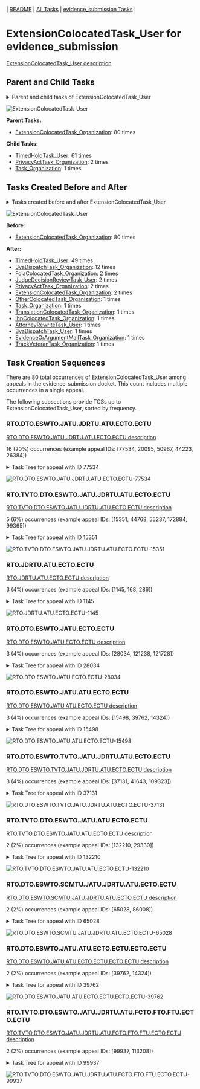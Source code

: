 <!-- DO NOT EDIT THIS FILE.  This file is autogenerated. -->
| [README](../README.md) | [All Tasks](../alltasks.md) | [evidence_submission Tasks](tasklist.md) |

# ExtensionColocatedTask_User for evidence_submission

[ExtensionColocatedTask_User description](../descr/ExtensionColocatedTask_User.md)

## Parent and Child Tasks

<details><summary markdown='span'>Parent and child tasks of ExtensionColocatedTask_User
</summary>

```
digraph G {
rankdir=LR;
node [shape=box]
"ExtensionColocatedTask_User" -> "TimedHoldTask_User" [label=61]
"ExtensionColocatedTask_User" -> "PrivacyActTask_Organization" [label=2]
"ExtensionColocatedTask_User" -> "Task_Organization" [label=1]
"ExtensionColocatedTask_Organization" -> "ExtensionColocatedTask_User" [label=80]
}
```
</details>

![ExtensionColocatedTask_User](dot/ExtensionColocatedTask_User-parentchild.dot.png)

**Parent Tasks:**

   * [ExtensionColocatedTask_Organization](ExtensionColocatedTask_Organization.md): 80 times

**Child Tasks:**

   * [TimedHoldTask_User](TimedHoldTask_User.md): 61 times
   * [PrivacyActTask_Organization](PrivacyActTask_Organization.md): 2 times
   * [Task_Organization](Task_Organization.md): 1 times

## Tasks Created Before and After

<details><summary markdown='span'>Tasks created before and after ExtensionColocatedTask_User</summary>

```
digraph G {
rankdir=LR;

"ExtensionColocatedTask_User" -> "TimedHoldTask_User" [label=49]
"ExtensionColocatedTask_User" -> "BvaDispatchTask_Organization" [label=12]
"ExtensionColocatedTask_User" -> "PrivacyActTask_Organization" [label=2]
"ExtensionColocatedTask_User" -> "JudgeDecisionReviewTask_User" [label=2]
"ExtensionColocatedTask_User" -> "FoiaColocatedTask_Organization" [label=2]
"ExtensionColocatedTask_User" -> "ExtensionColocatedTask_Organization" [label=2]
"ExtensionColocatedTask_User" -> "TranslationColocatedTask_Organization" [label=1]
"ExtensionColocatedTask_User" -> "TrackVeteranTask_Organization" [label=1]
"ExtensionColocatedTask_User" -> "Task_Organization" [label=1]
"ExtensionColocatedTask_User" -> "OtherColocatedTask_Organization" [label=1]
"ExtensionColocatedTask_User" -> "IhpColocatedTask_Organization" [label=1]
"ExtensionColocatedTask_User" -> "EvidenceOrArgumentMailTask_Organization" [label=1]
"ExtensionColocatedTask_User" -> "BvaDispatchTask_User" [label=1]
"ExtensionColocatedTask_User" -> "AttorneyRewriteTask_User" [label=1]
"ExtensionColocatedTask_Organization" -> "ExtensionColocatedTask_User" [label=80]
}
```
</details>

![ExtensionColocatedTask_User](dot/ExtensionColocatedTask_User.dot.png)

**Before:**

   * [ExtensionColocatedTask_Organization](ExtensionColocatedTask_Organization.md): 80 times

**After:**

   * [TimedHoldTask_User](TimedHoldTask_User.md): 49 times
   * [BvaDispatchTask_Organization](BvaDispatchTask_Organization.md): 12 times
   * [FoiaColocatedTask_Organization](FoiaColocatedTask_Organization.md): 2 times
   * [JudgeDecisionReviewTask_User](JudgeDecisionReviewTask_User.md): 2 times
   * [PrivacyActTask_Organization](PrivacyActTask_Organization.md): 2 times
   * [ExtensionColocatedTask_Organization](ExtensionColocatedTask_Organization.md): 2 times
   * [OtherColocatedTask_Organization](OtherColocatedTask_Organization.md): 1 times
   * [Task_Organization](Task_Organization.md): 1 times
   * [TranslationColocatedTask_Organization](TranslationColocatedTask_Organization.md): 1 times
   * [IhpColocatedTask_Organization](IhpColocatedTask_Organization.md): 1 times
   * [AttorneyRewriteTask_User](AttorneyRewriteTask_User.md): 1 times
   * [BvaDispatchTask_User](BvaDispatchTask_User.md): 1 times
   * [EvidenceOrArgumentMailTask_Organization](EvidenceOrArgumentMailTask_Organization.md): 1 times
   * [TrackVeteranTask_Organization](TrackVeteranTask_Organization.md): 1 times

## Task Creation Sequences

There are 80 total occurrences of ExtensionColocatedTask_User among appeals in the evidence_submission docket.  This count includes multiple occurrences in a single appeal.

The following subsections provide TCSs up to ExtensionColocatedTask_User, sorted by frequency.

### RTO.DTO.ESWTO.JATU.JDRTU.ATU.ECTO.ECTU

[RTO.DTO.ESWTO.JATU.JDRTU.ATU.ECTO.ECTU description](../descr/RTO.DTO.ESWTO.JATU.JDRTU.ATU.ECTO.ECTU.md)

16 (20%) occurrences (example appeal IDs: [77534, 20095, 50967, 44223, 26384])

<details><summary markdown='span'>Task Tree for appeal with ID 77534</summary>

```
@startuml
skinparam {
  ObjectBorderColor #555
  ObjectBorderThickness 0
  ObjectFontStyle bold
  ObjectFontSize 14
  ObjectAttributeFontColor #333
  ObjectAttributeFontSize 12
}
  object 0.RootTask #8dd3c7 {
Organization
}
  object 1.DistributionTask #ffffb3 {
Organization
}
  object 2.EvidenceSubmissionWindowTask #fccde5 {
Organization
}
  object 3.JudgeAssignTask #ccebc5 {
User
}
  object 4.JudgeDecisionReviewTask #d9d9d9 {
User
}
  object 5.AttorneyTask #bc80bd {
User
}
  object 6.ExtensionColocatedTask #ffed6f {
Organization
}
  object 7.ExtensionColocatedTask #ffed6f {
User  <back:white>    </back>
}
  object 8.TimedHoldTask #fccde5 {
User
}
  object 9.BvaDispatchTask #b3de69 {
Organization
}
  object 10.BvaDispatchTask #b3de69 {
User
}
0.RootTask -- 1.DistributionTask
1.DistributionTask -- 2.EvidenceSubmissionWindowTask
0.RootTask -- 3.JudgeAssignTask
0.RootTask -- 4.JudgeDecisionReviewTask
4.JudgeDecisionReviewTask -- 5.AttorneyTask
5.AttorneyTask -- 6.ExtensionColocatedTask
6.ExtensionColocatedTask -- 7.ExtensionColocatedTask
7.ExtensionColocatedTask -- 8.TimedHoldTask
0.RootTask -- 9.BvaDispatchTask
9.BvaDispatchTask -- 10.BvaDispatchTask
@enduml
```
</details>

![RTO.DTO.ESWTO.JATU.JDRTU.ATU.ECTO.ECTU-77534](uml/RTO.DTO.ESWTO.JATU.JDRTU.ATU.ECTO.ECTU-77534.png)

### RTO.TVTO.DTO.ESWTO.JATU.JDRTU.ATU.ECTO.ECTU

[RTO.TVTO.DTO.ESWTO.JATU.JDRTU.ATU.ECTO.ECTU description](../descr/RTO.TVTO.DTO.ESWTO.JATU.JDRTU.ATU.ECTO.ECTU.md)

5 (6%) occurrences (example appeal IDs: [15351, 44768, 55237, 172884, 99365])

<details><summary markdown='span'>Task Tree for appeal with ID 15351</summary>

```
@startuml
skinparam {
  ObjectBorderColor #555
  ObjectBorderThickness 0
  ObjectFontStyle bold
  ObjectFontSize 14
  ObjectAttributeFontColor #333
  ObjectAttributeFontSize 12
}
  object 0.RootTask #8dd3c7 {
Organization
}
  object 1.TrackVeteranTask #bebada {
Organization
}
  object 2.DistributionTask #ffffb3 {
Organization
}
  object 3.EvidenceSubmissionWindowTask #fccde5 {
Organization
}
  object 4.JudgeAssignTask #ccebc5 {
User
}
  object 5.JudgeDecisionReviewTask #d9d9d9 {
User
}
  object 6.AttorneyTask #bc80bd {
User
}
  object 7.ExtensionColocatedTask #ffed6f {
Organization
}
  object 8.ExtensionColocatedTask #ffed6f {
User  <back:white>    </back>
}
  object 9.TimedHoldTask #fccde5 {
User
}
  object 10.AttorneyRewriteTask #b3de69 {
User
}
  object 11.BvaDispatchTask #b3de69 {
Organization
}
  object 12.BvaDispatchTask #b3de69 {
User
}
0.RootTask -- 1.TrackVeteranTask
0.RootTask -- 2.DistributionTask
2.DistributionTask -- 3.EvidenceSubmissionWindowTask
0.RootTask -- 4.JudgeAssignTask
0.RootTask -- 5.JudgeDecisionReviewTask
5.JudgeDecisionReviewTask -- 6.AttorneyTask
6.AttorneyTask -- 7.ExtensionColocatedTask
7.ExtensionColocatedTask -- 8.ExtensionColocatedTask
8.ExtensionColocatedTask -- 9.TimedHoldTask
5.JudgeDecisionReviewTask -- 10.AttorneyRewriteTask
0.RootTask -- 11.BvaDispatchTask
11.BvaDispatchTask -- 12.BvaDispatchTask
@enduml
```
</details>

![RTO.TVTO.DTO.ESWTO.JATU.JDRTU.ATU.ECTO.ECTU-15351](uml/RTO.TVTO.DTO.ESWTO.JATU.JDRTU.ATU.ECTO.ECTU-15351.png)

### RTO.JDRTU.ATU.ECTO.ECTU

[RTO.JDRTU.ATU.ECTO.ECTU description](../descr/RTO.JDRTU.ATU.ECTO.ECTU.md)

3 (4%) occurrences (example appeal IDs: [1145, 168, 286])

<details><summary markdown='span'>Task Tree for appeal with ID 1145</summary>

```
@startuml
skinparam {
  ObjectBorderColor #555
  ObjectBorderThickness 0
  ObjectFontStyle bold
  ObjectFontSize 14
  ObjectAttributeFontColor #333
  ObjectAttributeFontSize 12
}
  object 0.RootTask #8dd3c7 {
Organization
}
  object 1.JudgeDecisionReviewTask #d9d9d9 {
User
}
  object 2.AttorneyTask #bc80bd {
User
}
  object 3.ExtensionColocatedTask #ffed6f {
Organization
}
  object 4.ExtensionColocatedTask #ffed6f {
User  <back:white>    </back>
}
  object 5.OtherColocatedTask #80b1d3 {
Organization
}
  object 6.OtherColocatedTask #80b1d3 {
User
}
  object 7.BvaDispatchTask #b3de69 {
Organization
}
  object 8.BvaDispatchTask #b3de69 {
User
}
0.RootTask -- 1.JudgeDecisionReviewTask
1.JudgeDecisionReviewTask -- 2.AttorneyTask
2.AttorneyTask -- 3.ExtensionColocatedTask
3.ExtensionColocatedTask -- 4.ExtensionColocatedTask
2.AttorneyTask -- 5.OtherColocatedTask
5.OtherColocatedTask -- 6.OtherColocatedTask
0.RootTask -- 7.BvaDispatchTask
7.BvaDispatchTask -- 8.BvaDispatchTask
@enduml
```
</details>

![RTO.JDRTU.ATU.ECTO.ECTU-1145](uml/RTO.JDRTU.ATU.ECTO.ECTU-1145.png)

### RTO.DTO.ESWTO.JATU.ECTO.ECTU

[RTO.DTO.ESWTO.JATU.ECTO.ECTU description](../descr/RTO.DTO.ESWTO.JATU.ECTO.ECTU.md)

3 (4%) occurrences (example appeal IDs: [28034, 121238, 121728])

<details><summary markdown='span'>Task Tree for appeal with ID 28034</summary>

```
@startuml
skinparam {
  ObjectBorderColor #555
  ObjectBorderThickness 0
  ObjectFontStyle bold
  ObjectFontSize 14
  ObjectAttributeFontColor #333
  ObjectAttributeFontSize 12
}
  object 0.RootTask #8dd3c7 {
Organization
}
  object 1.DistributionTask #ffffb3 {
Organization
}
  object 2.EvidenceSubmissionWindowTask #fccde5 {
Organization
}
  object 3.JudgeAssignTask #ccebc5 {
User
}
  object 4.JudgeDecisionReviewTask #d9d9d9 {
User
}
  object 5.AttorneyTask #bc80bd {
User
}
  object 6.ExtensionColocatedTask #ffed6f {
Organization
}
  object 7.ExtensionColocatedTask #ffed6f {
User  <back:white>    </back>
}
  object 8.FoiaColocatedTask #fccde5 {
Organization
}
  object 9.FoiaTask #fb8072 {
Organization
}
  object 10.TimedHoldTask #fccde5 {
User
}
  object 11.FoiaTask #fb8072 {
User
}
  object 12.JudgeAssignTask #ccebc5 {
User
}
0.RootTask -- 1.DistributionTask
1.DistributionTask -- 2.EvidenceSubmissionWindowTask
0.RootTask -- 3.JudgeAssignTask
0.RootTask -- 4.JudgeDecisionReviewTask
4.JudgeDecisionReviewTask -- 5.AttorneyTask
5.AttorneyTask -- 6.ExtensionColocatedTask
6.ExtensionColocatedTask -- 7.ExtensionColocatedTask
12.JudgeAssignTask -- 8.FoiaColocatedTask
8.FoiaColocatedTask -- 9.FoiaTask
7.ExtensionColocatedTask -- 10.TimedHoldTask
9.FoiaTask -- 11.FoiaTask
0.RootTask -- 12.JudgeAssignTask
@enduml
```
</details>

![RTO.DTO.ESWTO.JATU.ECTO.ECTU-28034](uml/RTO.DTO.ESWTO.JATU.ECTO.ECTU-28034.png)

### RTO.DTO.ESWTO.JATU.ATU.ECTO.ECTU

[RTO.DTO.ESWTO.JATU.ATU.ECTO.ECTU description](../descr/RTO.DTO.ESWTO.JATU.ATU.ECTO.ECTU.md)

3 (4%) occurrences (example appeal IDs: [15498, 39762, 14324])

<details><summary markdown='span'>Task Tree for appeal with ID 15498</summary>

```
@startuml
skinparam {
  ObjectBorderColor #555
  ObjectBorderThickness 0
  ObjectFontStyle bold
  ObjectFontSize 14
  ObjectAttributeFontColor #333
  ObjectAttributeFontSize 12
}
  object 0.RootTask #8dd3c7 {
Organization
}
  object 1.DistributionTask #ffffb3 {
Organization
}
  object 2.EvidenceSubmissionWindowTask #fccde5 {
Organization
}
  object 3.JudgeAssignTask #ccebc5 {
User
}
  object 4.JudgeDecisionReviewTask #d9d9d9 {
User
}
  object 5.AttorneyTask #bc80bd {
User
}
  object 6.ExtensionColocatedTask #ffed6f {
Organization
}
  object 7.ExtensionColocatedTask #ffed6f {
User  <back:white>    </back>
}
  object 8.TimedHoldTask #fccde5 {
User
}
  object 9.JudgeDecisionReviewTask #d9d9d9 {
User
}
  object 10.JudgeDecisionReviewTask #d9d9d9 {
User
}
  object 11.BvaDispatchTask #b3de69 {
Organization
}
  object 12.BvaDispatchTask #b3de69 {
User
}
0.RootTask -- 1.DistributionTask
1.DistributionTask -- 2.EvidenceSubmissionWindowTask
0.RootTask -- 3.JudgeAssignTask
0.RootTask -- 4.JudgeDecisionReviewTask
10.JudgeDecisionReviewTask -- 5.AttorneyTask
5.AttorneyTask -- 6.ExtensionColocatedTask
6.ExtensionColocatedTask -- 7.ExtensionColocatedTask
7.ExtensionColocatedTask -- 8.TimedHoldTask
0.RootTask -- 9.JudgeDecisionReviewTask
0.RootTask -- 10.JudgeDecisionReviewTask
0.RootTask -- 11.BvaDispatchTask
11.BvaDispatchTask -- 12.BvaDispatchTask
@enduml
```
</details>

![RTO.DTO.ESWTO.JATU.ATU.ECTO.ECTU-15498](uml/RTO.DTO.ESWTO.JATU.ATU.ECTO.ECTU-15498.png)

### RTO.DTO.ESWTO.TVTO.JATU.JDRTU.ATU.ECTO.ECTU

[RTO.DTO.ESWTO.TVTO.JATU.JDRTU.ATU.ECTO.ECTU description](../descr/RTO.DTO.ESWTO.TVTO.JATU.JDRTU.ATU.ECTO.ECTU.md)

3 (4%) occurrences (example appeal IDs: [37131, 41643, 109323])

<details><summary markdown='span'>Task Tree for appeal with ID 37131</summary>

```
@startuml
skinparam {
  ObjectBorderColor #555
  ObjectBorderThickness 0
  ObjectFontStyle bold
  ObjectFontSize 14
  ObjectAttributeFontColor #333
  ObjectAttributeFontSize 12
}
  object 0.RootTask #8dd3c7 {
Organization
}
  object 1.DistributionTask #ffffb3 {
Organization
}
  object 2.EvidenceSubmissionWindowTask #fccde5 {
Organization
}
  object 3.TrackVeteranTask #bebada {
Organization
}
  object 4.JudgeAssignTask #ccebc5 {
User
}
  object 5.JudgeDecisionReviewTask #d9d9d9 {
User
}
  object 6.AttorneyTask #bc80bd {
User
}
  object 7.ExtensionColocatedTask #ffed6f {
Organization
}
  object 8.ExtensionColocatedTask #ffed6f {
User  <back:white>    </back>
}
  object 9.TimedHoldTask #fccde5 {
User
}
0.RootTask -- 1.DistributionTask
1.DistributionTask -- 2.EvidenceSubmissionWindowTask
0.RootTask -- 3.TrackVeteranTask
0.RootTask -- 4.JudgeAssignTask
0.RootTask -- 5.JudgeDecisionReviewTask
5.JudgeDecisionReviewTask -- 6.AttorneyTask
6.AttorneyTask -- 7.ExtensionColocatedTask
7.ExtensionColocatedTask -- 8.ExtensionColocatedTask
8.ExtensionColocatedTask -- 9.TimedHoldTask
@enduml
```
</details>

![RTO.DTO.ESWTO.TVTO.JATU.JDRTU.ATU.ECTO.ECTU-37131](uml/RTO.DTO.ESWTO.TVTO.JATU.JDRTU.ATU.ECTO.ECTU-37131.png)

### RTO.TVTO.DTO.ESWTO.JATU.ATU.ECTO.ECTU

[RTO.TVTO.DTO.ESWTO.JATU.ATU.ECTO.ECTU description](../descr/RTO.TVTO.DTO.ESWTO.JATU.ATU.ECTO.ECTU.md)

2 (2%) occurrences (example appeal IDs: [132210, 29330])

<details><summary markdown='span'>Task Tree for appeal with ID 132210</summary>

```
@startuml
skinparam {
  ObjectBorderColor #555
  ObjectBorderThickness 0
  ObjectFontStyle bold
  ObjectFontSize 14
  ObjectAttributeFontColor #333
  ObjectAttributeFontSize 12
}
  object 0.RootTask #8dd3c7 {
Organization
}
  object 1.TrackVeteranTask #bebada {
Organization
}
  object 2.DistributionTask #ffffb3 {
Organization
}
  object 3.EvidenceSubmissionWindowTask #fccde5 {
Organization
}
  object 4.JudgeAssignTask #ccebc5 {
User
}
  object 5.JudgeDecisionReviewTask #d9d9d9 {
User
}
  object 6.AttorneyTask #bc80bd {
User
}
  object 7.ExtensionColocatedTask #ffed6f {
Organization
}
  object 8.ExtensionColocatedTask #ffed6f {
User  <back:white>    </back>
}
  object 9.TimedHoldTask #fccde5 {
User
}
  object 10.JudgeDecisionReviewTask #d9d9d9 {
User
}
  object 11.JudgeDecisionReviewTask #d9d9d9 {
User
}
  object 12.BvaDispatchTask #b3de69 {
Organization
}
  object 13.BvaDispatchTask #b3de69 {
User
}
0.RootTask -- 1.TrackVeteranTask
0.RootTask -- 2.DistributionTask
2.DistributionTask -- 3.EvidenceSubmissionWindowTask
0.RootTask -- 4.JudgeAssignTask
0.RootTask -- 5.JudgeDecisionReviewTask
11.JudgeDecisionReviewTask -- 6.AttorneyTask
6.AttorneyTask -- 7.ExtensionColocatedTask
7.ExtensionColocatedTask -- 8.ExtensionColocatedTask
8.ExtensionColocatedTask -- 9.TimedHoldTask
0.RootTask -- 10.JudgeDecisionReviewTask
0.RootTask -- 11.JudgeDecisionReviewTask
0.RootTask -- 12.BvaDispatchTask
12.BvaDispatchTask -- 13.BvaDispatchTask
@enduml
```
</details>

![RTO.TVTO.DTO.ESWTO.JATU.ATU.ECTO.ECTU-132210](uml/RTO.TVTO.DTO.ESWTO.JATU.ATU.ECTO.ECTU-132210.png)

### RTO.DTO.ESWTO.SCMTU.JATU.JDRTU.ATU.ECTO.ECTU

[RTO.DTO.ESWTO.SCMTU.JATU.JDRTU.ATU.ECTO.ECTU description](../descr/RTO.DTO.ESWTO.SCMTU.JATU.JDRTU.ATU.ECTO.ECTU.md)

2 (2%) occurrences (example appeal IDs: [65028, 86008])

<details><summary markdown='span'>Task Tree for appeal with ID 65028</summary>

```
@startuml
skinparam {
  ObjectBorderColor #555
  ObjectBorderThickness 0
  ObjectFontStyle bold
  ObjectFontSize 14
  ObjectAttributeFontColor #333
  ObjectAttributeFontSize 12
}
  object 0.RootTask #8dd3c7 {
Organization
}
  object 1.DistributionTask #ffffb3 {
Organization
}
  object 2.EvidenceSubmissionWindowTask #fccde5 {
Organization
}
  object 3.SpecialCaseMovementTask #8dd3c7 {
User
}
  object 4.JudgeAssignTask #ccebc5 {
User
}
  object 5.JudgeDecisionReviewTask #d9d9d9 {
User
}
  object 6.AttorneyTask #bc80bd {
User
}
  object 7.ExtensionColocatedTask #ffed6f {
Organization
}
  object 8.ExtensionColocatedTask #ffed6f {
User  <back:white>    </back>
}
  object 9.TimedHoldTask #fccde5 {
User
}
  object 10.BvaDispatchTask #b3de69 {
Organization
}
  object 11.BvaDispatchTask #b3de69 {
User
}
0.RootTask -- 1.DistributionTask
1.DistributionTask -- 2.EvidenceSubmissionWindowTask
1.DistributionTask -- 3.SpecialCaseMovementTask
0.RootTask -- 4.JudgeAssignTask
0.RootTask -- 5.JudgeDecisionReviewTask
5.JudgeDecisionReviewTask -- 6.AttorneyTask
6.AttorneyTask -- 7.ExtensionColocatedTask
7.ExtensionColocatedTask -- 8.ExtensionColocatedTask
8.ExtensionColocatedTask -- 9.TimedHoldTask
0.RootTask -- 10.BvaDispatchTask
10.BvaDispatchTask -- 11.BvaDispatchTask
@enduml
```
</details>

![RTO.DTO.ESWTO.SCMTU.JATU.JDRTU.ATU.ECTO.ECTU-65028](uml/RTO.DTO.ESWTO.SCMTU.JATU.JDRTU.ATU.ECTO.ECTU-65028.png)

### RTO.DTO.ESWTO.JATU.ATU.ECTO.ECTU.ECTO.ECTU

[RTO.DTO.ESWTO.JATU.ATU.ECTO.ECTU.ECTO.ECTU description](../descr/RTO.DTO.ESWTO.JATU.ATU.ECTO.ECTU.ECTO.ECTU.md)

2 (2%) occurrences (example appeal IDs: [39762, 14324])

<details><summary markdown='span'>Task Tree for appeal with ID 39762</summary>

```
@startuml
skinparam {
  ObjectBorderColor #555
  ObjectBorderThickness 0
  ObjectFontStyle bold
  ObjectFontSize 14
  ObjectAttributeFontColor #333
  ObjectAttributeFontSize 12
}
  object 0.RootTask #8dd3c7 {
Organization
}
  object 1.DistributionTask #ffffb3 {
Organization
}
  object 2.EvidenceSubmissionWindowTask #fccde5 {
Organization
}
  object 3.JudgeAssignTask #ccebc5 {
User
}
  object 4.JudgeDecisionReviewTask #d9d9d9 {
User
}
  object 5.AttorneyTask #bc80bd {
User
}
  object 6.ExtensionColocatedTask #ffed6f {
Organization
}
  object 7.ExtensionColocatedTask #ffed6f {
User  <back:white>    </back>
}
  object 8.ExtensionColocatedTask #ffed6f {
Organization
}
  object 9.ExtensionColocatedTask #ffed6f {
User  <back:white>    </back>
}
  object 10.TimedHoldTask #fccde5 {
User
}
  object 11.FoiaColocatedTask #fccde5 {
Organization
}
  object 12.FoiaTask #fb8072 {
Organization
}
  object 13.FoiaTask #fb8072 {
User
}
  object 14.FoiaTask #fb8072 {
User
}
  object 15.JudgeDecisionReviewTask #d9d9d9 {
User
}
  object 16.BvaDispatchTask #b3de69 {
Organization
}
  object 17.BvaDispatchTask #b3de69 {
User
}
0.RootTask -- 1.DistributionTask
1.DistributionTask -- 2.EvidenceSubmissionWindowTask
0.RootTask -- 3.JudgeAssignTask
0.RootTask -- 4.JudgeDecisionReviewTask
15.JudgeDecisionReviewTask -- 5.AttorneyTask
5.AttorneyTask -- 6.ExtensionColocatedTask
6.ExtensionColocatedTask -- 7.ExtensionColocatedTask
5.AttorneyTask -- 8.ExtensionColocatedTask
8.ExtensionColocatedTask -- 9.ExtensionColocatedTask
9.ExtensionColocatedTask -- 10.TimedHoldTask
5.AttorneyTask -- 11.FoiaColocatedTask
11.FoiaColocatedTask -- 12.FoiaTask
12.FoiaTask -- 13.FoiaTask
12.FoiaTask -- 14.FoiaTask
0.RootTask -- 15.JudgeDecisionReviewTask
0.RootTask -- 16.BvaDispatchTask
16.BvaDispatchTask -- 17.BvaDispatchTask
@enduml
```
</details>

![RTO.DTO.ESWTO.JATU.ATU.ECTO.ECTU.ECTO.ECTU-39762](uml/RTO.DTO.ESWTO.JATU.ATU.ECTO.ECTU.ECTO.ECTU-39762.png)

### RTO.TVTO.DTO.ESWTO.JATU.JDRTU.ATU.FCTO.FTO.FTU.ECTO.ECTU

[RTO.TVTO.DTO.ESWTO.JATU.JDRTU.ATU.FCTO.FTO.FTU.ECTO.ECTU description](../descr/RTO.TVTO.DTO.ESWTO.JATU.JDRTU.ATU.FCTO.FTO.FTU.ECTO.ECTU.md)

2 (2%) occurrences (example appeal IDs: [99937, 113208])

<details><summary markdown='span'>Task Tree for appeal with ID 99937</summary>

```
@startuml
skinparam {
  ObjectBorderColor #555
  ObjectBorderThickness 0
  ObjectFontStyle bold
  ObjectFontSize 14
  ObjectAttributeFontColor #333
  ObjectAttributeFontSize 12
}
  object 0.RootTask #8dd3c7 {
Organization
}
  object 1.TrackVeteranTask #bebada {
Organization
}
  object 2.DistributionTask #ffffb3 {
Organization
}
  object 3.EvidenceSubmissionWindowTask #fccde5 {
Organization
}
  object 4.JudgeAssignTask #ccebc5 {
User
}
  object 5.JudgeDecisionReviewTask #d9d9d9 {
User
}
  object 6.AttorneyTask #bc80bd {
User
}
  object 7.FoiaColocatedTask #fccde5 {
Organization
}
  object 8.FoiaTask #fb8072 {
Organization
}
  object 9.FoiaTask #fb8072 {
User
}
  object 10.ExtensionColocatedTask #ffed6f {
Organization
}
  object 11.ExtensionColocatedTask #ffed6f {
User  <back:white>    </back>
}
  object 12.TimedHoldTask #fccde5 {
User
}
  object 13.BvaDispatchTask #b3de69 {
Organization
}
  object 14.BvaDispatchTask #b3de69 {
User
}
  object 15.EvidenceOrArgumentMailTask #ffffb3 {
Organization
}
  object 16.EvidenceOrArgumentMailTask #ffffb3 {
Organization
}
  object 17.EvidenceOrArgumentMailTask #ffffb3 {
User
}
0.RootTask -- 1.TrackVeteranTask
0.RootTask -- 2.DistributionTask
2.DistributionTask -- 3.EvidenceSubmissionWindowTask
0.RootTask -- 4.JudgeAssignTask
0.RootTask -- 5.JudgeDecisionReviewTask
5.JudgeDecisionReviewTask -- 6.AttorneyTask
6.AttorneyTask -- 7.FoiaColocatedTask
7.FoiaColocatedTask -- 8.FoiaTask
8.FoiaTask -- 9.FoiaTask
6.AttorneyTask -- 10.ExtensionColocatedTask
10.ExtensionColocatedTask -- 11.ExtensionColocatedTask
11.ExtensionColocatedTask -- 12.TimedHoldTask
0.RootTask -- 13.BvaDispatchTask
13.BvaDispatchTask -- 14.BvaDispatchTask
0.RootTask -- 15.EvidenceOrArgumentMailTask
15.EvidenceOrArgumentMailTask -- 16.EvidenceOrArgumentMailTask
16.EvidenceOrArgumentMailTask -- 17.EvidenceOrArgumentMailTask
@enduml
```
</details>

![RTO.TVTO.DTO.ESWTO.JATU.JDRTU.ATU.FCTO.FTO.FTU.ECTO.ECTU-99937](uml/RTO.TVTO.DTO.ESWTO.JATU.JDRTU.ATU.FCTO.FTO.FTU.ECTO.ECTU-99937.png)

